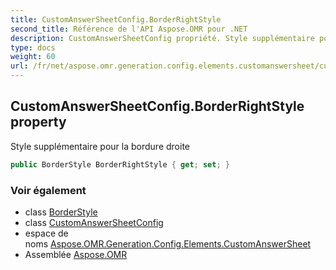 ```yaml
---
title: CustomAnswerSheetConfig.BorderRightStyle
second_title: Référence de l'API Aspose.OMR pour .NET
description: CustomAnswerSheetConfig propriété. Style supplémentaire pour la bordure droite
type: docs
weight: 60
url: /fr/net/aspose.omr.generation.config.elements.customanswersheet/customanswersheetconfig/borderrightstyle/
---
```

## CustomAnswerSheetConfig.BorderRightStyle property

Style supplémentaire pour la bordure droite

```csharp
public BorderStyle BorderRightStyle { get; set; }
```

### Voir également

* class [BorderStyle](../../../aspose.omr.generation.config/borderstyle/)
* class [CustomAnswerSheetConfig](../)
* espace de noms [Aspose.OMR.Generation.Config.Elements.CustomAnswerSheet](../../customanswersheetconfig/)
* Assemblée [Aspose.OMR](../../../)


